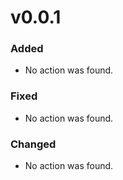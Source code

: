 # v0.0.1

### Added
- No action was found.

### Fixed
- No action was found.

### Changed
- No action was found.

